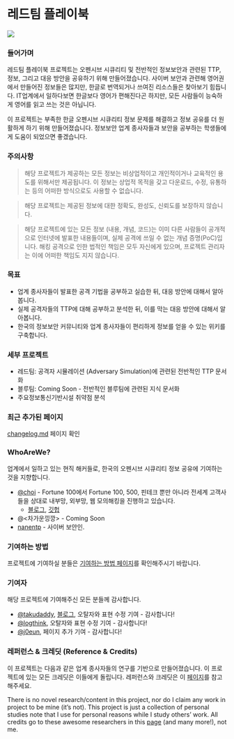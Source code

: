 # 레드팀 플레이북

![](.gitbook/assets/rt-playbook-logo.svg)

### 들어가며

레드팀 플레이북 프로젝트는 오펜시브 시큐리티 및 전반적인 정보보안과 관련된 TTP, 정보, 그리고 대응 방안을 공유하기 위해 만들어졌습니다. 사이버 보안과 관련해 영어권에서 만들어진 정보들은 많지만, 한글로 번역되거나 쓰여진 리소스들은 찾아보기 힘듭니다. IT업계에서 일하다보면 한글보다 영어가 편해진다곤 하지만, 모든 사람들이 능숙하게 영어를 읽고 쓰는 것은 아닙니다.

이 프로젝트는 부족한 한글 오펜시브 시큐리티 정보 문제를 해결하고 정보 공유를 더 원활하게 하기 위해 만들어졌습니다. 정보보안 업계 종사자들과 보안을 공부하는 학생들에게 도움이 되었으면 좋겠습니다.

### 주의사항

> 해당 프로젝트가 제공하는 모든 정보는 비상업적이고 개인적이거나 교육적인 용도를 위해서만 제공됩니다. 이 정보는 상업적 목적을 갖고 다운로드, 수정, 유통하는 등의 어떠한 방식으로도 사용할 수 없습니다.

> 해당 프로젝트는 제공된 정보에 대한 정확도, 완성도, 신뢰도를 보장하지 않습니다.

> 해당 프로젝트에 있는 모든 정보 (내용, 개념, 코드)는 이미 다른 사람들이 공개적으로 인터넷에 발표한 내용들이며, 실제 공격에 쓰일 수 없는 개념 증명(PoC)입니다. 해킹 공격으로 인한 법적인 책임은 모두 자신에게 있으며, 프로젝트 관리자는 이에 어떠한 책임도 지지 않습니다.

### 목표

* 업계 종사자들이 발표한 공격 기법을 공부하고 실습한 뒤, 대응 방안에 대해서 알아봅니다.
* 실제 공격자들의 TTP에 대해 공부하고 분석한 뒤, 이를 막는 대응 방안에 대해서 알아봅니다.
* 한국의 정보보안 커뮤니티와 업계 종사자들이 편리하게 정보를 얻을 수 있는 위키를 구축합니다.

### 세부 프로젝트

* 레드팀: 공격자 시뮬레이션 (Adversary Simulation)에 관련된 전반적인 TTP 문서화
* 블루팀: Coming Soon - 전반적인 블루팀에 관련된 지식 문서화
* 주요정보통신기반시설 취약점 분석

### 최근 추가된 페이지

[changelog.md](misc/changelog.md "mention") 페이지 확인

### WhoAreWe?

업계에서 일하고 있는 현직 해커들로, 한국의 오펜시브 시큐리티 정보 공유에 기여하는 것을 지향합니다.

* [@choi](https://www.linkedin.com/in/sunggwan-choi/) - Fortune 100에서 Fortune 100, 500, 핀테크 뿐만 아니라 전세계 고객사들을 상대로 내부망, 외부망, 웹 모의해킹을 진행하고 있습니다.
  * [블로그](https://blog.sunggwanchoi.com/), [깃헙](https://github.com/choisg)
* @<차가운낑깡> - Coming Soon
* [nanentp](https://github.com/nanentp) - 사이버 보안인.

### 기여하는 방법

프로젝트에 기여하실 분들은 [기여하는 방법 페이지](misc/contributions.md)를 확인해주시기 바랍니다.

### 기여자

해당 프로젝트에 기여해주신 모든 분들께 감사합니다.

* [@takudaddy](https://www.linkedin.com/in/takudaddy-87a4a4204/), [블로그](https://takudaddy.tistory.com/), 오탈자와 표현 수정 기여 - 감사합니다!
* [@logthink](https://namkiseung.github.io/about/), 오탈자와 표현 수정 기여 - 감사합니다!
* [@j0eun](https://github.com/j0eun), 페이지 추가 기여 - 감사합니다!

### 레퍼런스 & 크레딧 (Reference & Credits)

이 프로젝트는 다음과 같은 업계 종사자들의 연구를 기반으로 만들어졌습니다. 이 프로젝트에 있는 모든 크레딧은 이들에게 돌립니다. 레퍼런스와 크레딧은 이 [페이지](misc/레퍼런스-크레딧.md)를 참고해주세요.

There is no novel research/content in this project, nor do I claim any work in project to be mine (it’s not). This project is just a collection of personal studies note that I use for personal reasons while I study others’ work. All credits go to these awesome researchers in this [page](misc/레퍼런스-크레딧.md) (and many more!), not me.
